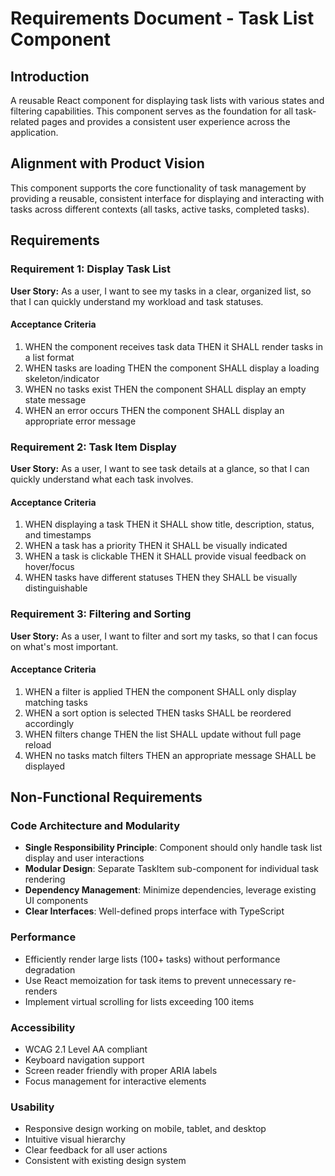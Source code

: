 # Requirements Document - Task List Component

## Introduction

A reusable React component for displaying task lists with various states and filtering capabilities. This component serves as the foundation for all task-related pages and provides a consistent user experience across the application.

## Alignment with Product Vision

This component supports the core functionality of task management by providing a reusable, consistent interface for displaying and interacting with tasks across different contexts (all tasks, active tasks, completed tasks).

## Requirements

### Requirement 1: Display Task List

**User Story:** As a user, I want to see my tasks in a clear, organized list, so that I can quickly understand my workload and task statuses.

#### Acceptance Criteria

1. WHEN the component receives task data THEN it SHALL render tasks in a list format
2. WHEN tasks are loading THEN the component SHALL display a loading skeleton/indicator
3. WHEN no tasks exist THEN the component SHALL display an empty state message
4. WHEN an error occurs THEN the component SHALL display an appropriate error message

### Requirement 2: Task Item Display

**User Story:** As a user, I want to see task details at a glance, so that I can quickly understand what each task involves.

#### Acceptance Criteria

1. WHEN displaying a task THEN it SHALL show title, description, status, and timestamps
2. WHEN a task has a priority THEN it SHALL be visually indicated
3. WHEN a task is clickable THEN it SHALL provide visual feedback on hover/focus
4. WHEN tasks have different statuses THEN they SHALL be visually distinguishable

### Requirement 3: Filtering and Sorting

**User Story:** As a user, I want to filter and sort my tasks, so that I can focus on what's most important.

#### Acceptance Criteria

1. WHEN a filter is applied THEN the component SHALL only display matching tasks
2. WHEN a sort option is selected THEN tasks SHALL be reordered accordingly
3. WHEN filters change THEN the list SHALL update without full page reload
4. WHEN no tasks match filters THEN an appropriate message SHALL be displayed

## Non-Functional Requirements

### Code Architecture and Modularity
- **Single Responsibility Principle**: Component should only handle task list display and user interactions
- **Modular Design**: Separate TaskItem sub-component for individual task rendering
- **Dependency Management**: Minimize dependencies, leverage existing UI components
- **Clear Interfaces**: Well-defined props interface with TypeScript

### Performance
- Efficiently render large lists (100+ tasks) without performance degradation
- Use React memoization for task items to prevent unnecessary re-renders
- Implement virtual scrolling for lists exceeding 100 items

### Accessibility
- WCAG 2.1 Level AA compliant
- Keyboard navigation support
- Screen reader friendly with proper ARIA labels
- Focus management for interactive elements

### Usability
- Responsive design working on mobile, tablet, and desktop
- Intuitive visual hierarchy
- Clear feedback for all user actions
- Consistent with existing design system